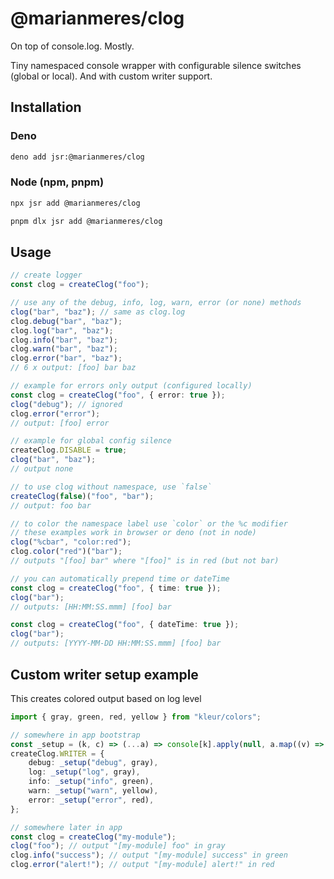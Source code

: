 # @marianmeres/clog

On top of console.log. Mostly.

Tiny namespaced console wrapper with configurable silence switches (global or local).
And with custom writer support.

## Installation

### Deno

```bash
deno add jsr:@marianmeres/clog
```

### Node (npm, pnpm)

```bash
npx jsr add @marianmeres/clog
```

```bash
pnpm dlx jsr add @marianmeres/clog
```


## Usage

```typescript
// create logger
const clog = createClog("foo");

// use any of the debug, info, log, warn, error (or none) methods
clog("bar", "baz"); // same as clog.log
clog.debug("bar", "baz");
clog.log("bar", "baz");
clog.info("bar", "baz");
clog.warn("bar", "baz");
clog.error("bar", "baz");
// 6 x output: [foo] bar baz

// example for errors only output (configured locally)
const clog = createClog("foo", { error: true });
clog("debug"); // ignored
clog.error("error");
// output: [foo] error

// example for global config silence
createClog.DISABLE = true;
clog("bar", "baz");
// output none

// to use clog without namespace, use `false`
createClog(false)("foo", "bar");
// output: foo bar

// to color the namespace label use `color` or the %c modifier
// these examples work in browser or deno (not in node)
clog("%cbar", "color:red");
clog.color("red")("bar");
// outputs "[foo] bar" where "[foo]" is in red (but not bar)

// you can automatically prepend time or dateTime
const clog = createClog("foo", { time: true });
clog("bar");
// outputs: [HH:MM:SS.mmm] [foo] bar

const clog = createClog("foo", { dateTime: true });
clog("bar");
// outputs: [YYYY-MM-DD HH:MM:SS.mmm] [foo] bar
```

## Custom writer setup example

This creates colored output based on log level

```typescript
import { gray, green, red, yellow } from "kleur/colors";

// somewhere in app bootstrap
const _setup = (k, c) => (...a) => console[k].apply(null, a.map((v) => c(v)));
createClog.WRITER = {
	debug: _setup("debug", gray),
	log: _setup("log", gray),
	info: _setup("info", green),
	warn: _setup("warn", yellow),
	error: _setup("error", red),
};

// somewhere later in app
const clog = createClog("my-module");
clog("foo"); // output "[my-module] foo" in gray
clog.info("success"); // output "[my-module] success" in green
clog.error("alert!"); // output "[my-module] alert!" in red
```
